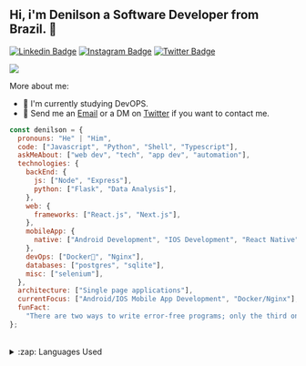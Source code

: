 ## Hi, i'm Denilson a Software Developer from Brazil. 👋

[![Linkedin Badge](https://img.shields.io/badge/-LinkedIn-blue?style=flat-square&logo=Linkedin&logoColor=white&link=https://www.linkedin.com/in/denilson-martins-2781951b2/)](https://www.linkedin.com/in/denilson-martins-2781951b2/)
[![Instagram Badge](https://img.shields.io/badge/-Instagram-purple?style=flat-square&logo=Instagram&logoColor=white&link=https://www.instagram.com/denilson_17y/)](https://www.instagram.com/denilson_17y/)
[![Twitter Badge](https://img.shields.io/badge/-Twitter-1DA1F2?style=flat-square&logo=twitter&logoColor=white&link=https://twitter.com/Denlson39595217)](https://twitter.com/Denlson39595217)

<img src="https://github-readme-stats.vercel.app/api/?username=denilsonpy&count_private=true&theme=tokyonight&showicons=true">

More about me:
- 🦾 I'm currently studying DevOPS.
- :email: Send me an [Email](mailto:contato.denilsonsilva@gmail.com) or a DM on [Twitter](https://twitter.com/Denlson39595217) if you want to contact me.

```javascript
const denilson = {
  pronouns: "He" | "Him",
  code: ["Javascript", "Python", "Shell", "Typescript"],
  askMeAbout: ["web dev", "tech", "app dev", "automation"],
  technologies: {
    backEnd: {
      js: ["Node", "Express"],
      python: ["Flask", "Data Analysis"],
    },
    web: {
      frameworks: ["React.js", "Next.js"],
    },
    mobileApp: {
      native: ["Android Development", "IOS Development", "React Native"],
    },
    devOps: ["Docker🐳", "Nginx"],
    databases: ["postgres", "sqlite"],
    misc: ["selenium"],
  },
  architecture: ["Single page applications"],
  currentFocus: ["Android/IOS Mobile App Development", "Docker/Nginx"],
  funFact:
    "There are two ways to write error-free programs; only the third one works",
};
```

<br />
<details>
  <summary>:zap: Languages Used</summary>
  <img src="https://github-readme-stats.vercel.app/api/top-langs/?username=denilsonpy&langs_count=7&theme=tokyonight">
</details>

